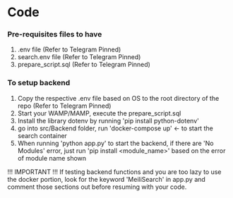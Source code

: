 # Code

### Pre-requisites files to have
1. .env file (Refer to Telegram Pinned)
2. search.env file (Refer to Telegram Pinned)
3. prepare_script.sql (Refer to Telegram Pinned)

### To setup backend
1. Copy the respective .env file based on OS to the root directory of the repo (Refer to Telegram Pinned)
2. Start your WAMP/MAMP, execute the prepare_script.sql
3. Install the library dotenv by running 'pip install python-dotenv'
4. go into src/Backend folder, run 'docker-compose up' <- to start the search container
5. When running 'python app.py' to start the backend, if there are 'No Modules' error, just run 'pip install <module_name>' based on the error of module name shown


!!! IMPORTANT !!!
If testing backend functions and you are too lazy to use the docker portion, look for the keyword 'MeiliSearch' in app.py and comment those sections out before resuming with your code.